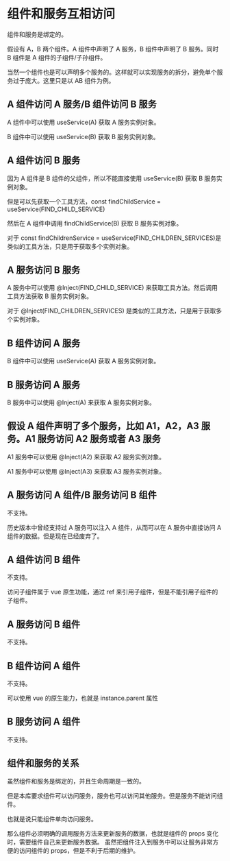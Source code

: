 # 组件和服务互相访问

组件和服务是绑定的。

假设有 A，B 两个组件。A 组件中声明了 A 服务，B 组件中声明了 B 服务。同时 B 组件是 A 组件的子组件/子孙组件。

当然一个组件也是可以声明多个服务的。这样就可以实现服务的拆分，避免单个服务过于庞大。这里只是以 AB 组件为例。

## A 组件访问 A 服务/B 组件访问 B 服务

A 组件中可以使用 useService(A) 获取 A 服务实例对象。

B 组件中可以使用 useService(B) 获取 B 服务实例对象。

## A 组件访问 B 服务

因为 A 组件是 B 组件的父组件，所以不能直接使用 useService(B) 获取 B 服务实例对象。

但是可以先获取一个工具方法，const findChildService = useService(FIND_CHILD_SERVICE)

然后在 A 组件中调用 findChildService(B) 获取 B 服务实例对象。

对于 const findChildrenService = useService(FIND_CHILDREN_SERVICES)是类似的工具方法，只是用于获取多个实例对象。

## A 服务访问 B 服务

A 服务中可以使用 @Inject(FIND_CHILD_SERVICE) 来获取工具方法。然后调用工具方法获取 B 服务实例对象。

对于 @Inject(FIND_CHILDREN_SERVICES) 是类似的工具方法，只是用于获取多个实例对象。

## B 组件访问 A 服务

B 组件中可以使用 useService(A) 获取 A 服务实例对象。

## B 服务访问 A 服务

B 服务中可以使用 @Inject(A) 来获取 A 服务实例对象。

## 假设 A 组件声明了多个服务，比如 A1，A2，A3 服务。A1 服务访问 A2 服务或者 A3 服务

A1 服务中可以使用 @Inject(A2) 来获取 A2 服务实例对象。

A1 服务中可以使用 @Inject(A3) 来获取 A3 服务实例对象。

## A 服务访问 A 组件/B 服务访问 B 组件

不支持。

历史版本中曾经支持过 A 服务可以注入 A 组件，从而可以在 A 服务中直接访问 A 组件的数据。但是现在已经废弃了。

## A 组件访问 B 组件

不支持。

访问子组件属于 vue 原生功能，通过 ref 来引用子组件，但是不能引用子组件的子组件。

## A 服务访问 B 组件

不支持。

## B 组件访问 A 组件

不支持。

可以使用 vue 的原生能力，也就是 instance.parent 属性

## B 服务访问 A 组件

不支持。

## 组件和服务的关系

虽然组件和服务是绑定的，并且生命周期是一致的。

但是本库要求组件可以访问服务，服务也可以访问其他服务。但是服务不能访问组件。

也就是说只能组件单向访问服务。

那么组件必须明确的调用服务方法来更新服务的数据，也就是组件的 props 变化时，需要组件自己来更新服务数据。
虽然把组件注入到服务中可以让服务非常方便的访问组件的 props，但是不利于后期的维护。
